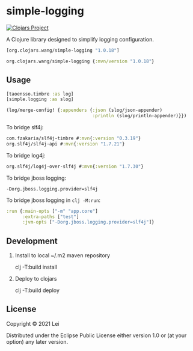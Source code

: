 # simple-logging
[![Clojars Project](https://img.shields.io/clojars/v/org.clojars.wang/simple-logging.svg)](https://clojars.org/org.clojars.wang/simple-logging)

A Clojure library designed to simplify logging configuration.

```clj
[org.clojars.wang/simple-logging "1.0.18"]
```

```clj
org.clojars.wang/simple-logging {:mvn/version "1.0.18"}
```

## Usage

```clj
[taoensso.timbre :as log]
[simple.logging :as slog]

(log/merge-config! {:appenders {:json (slog/json-appender)
                                :println (slog/println-appender)}})
```

To bridge slf4j:

```clj
com.fzakaria/slf4j-timbre #:mvn{:version "0.3.19"}
org.slf4j/slf4j-api #:mvn{:version "1.7.21"}
```

To bridge log4j:
```clj
org.slf4j/log4j-over-slf4j #:mvn{:version "1.7.30"}
```

To bridge jboss logging:

```
-Dorg.jboss.logging.provider=slf4j
```

To bridge jboss logging in ```clj -M:run```:
```clj
:run {:main-opts ["-m" "app.core"]
      :extra-paths ["test"]
      :jvm-opts ["-Dorg.jboss.logging.provider=slf4j"]}
```

## Development

1. Install to local ~/.m2 maven repository

    clj -T:build install
    
2. Deploy to clojars

    clj -T:build deploy

## License

Copyright © 2021 Lei

Distributed under the Eclipse Public License either version 1.0 or (at
your option) any later version.

